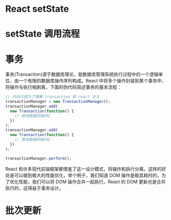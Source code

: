 # React setState

# setState 调用流程

# 事务

事务(Transaction)源于数据库理论，是数据库管理系统执行过程中的一个逻辑单位，由一个有限的数据库操作序列构成。React 中将多个操作封装到某个事务中，将操作与执行相剥离，下面的伪代码简述事务的基本流程：

```js
// 代码只是为了理解 transaction 和 react 无关
transactionManager = new TransactionManager();
transactionManager.add(
  new Transaction(function() {
    // 修改数据的操作1
  })
);
transactionManager.add(
  new Transaction(function() {
    // 修改数据的操作2
  })
);

transactionManager.perform();
```

React 和许多现代前端框架都借鉴了这一设计模式，将操作和执行分离。这样的好处是可以做到极大的性能优化，举个例子，我们知道 DOM 操作是极其耗时的，为了优化性能，我们可以将 DOM 操作合并一起执行。React 的 DOM 更新也是合并执行的，这得益于事务设计。

# 批次更新
